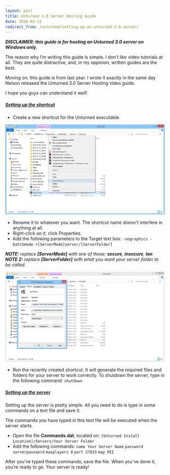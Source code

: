 ```yaml
---
layout: post
title: Unturned 3.0 Server Hosting Guide
date: 2016-03-12
redirect_from: /unturned/setting-up-an-unturned-3.0-server/
---
```


***DISCLAIMER: this guide is for hosting an Unturned 3.0 server on Windows only.***

The reason why I’m writing this guide is simple. I don’t like video tutorials at all. They are quite distractive, and, in my oppinion, written guides are the best.

Moving on, this guide is from last year. I wrote it exactly in the same day Nelson released the Unturned 3.0 Server Hosting video guide.

I hope you guys can understand it well!



##### <a class="link-nostyle" href="#shortcut" name="shortcut">Setting up the shortcut</a>

- Create a new shortcut for the Unturned executable.

![](/static/images/utshortcut.png)

- Rename it to whatever you want. The shortcut name doesn't interfere in anything at all.
- Right-click on it, click Properties.
- Add the following parameters to the Target text box: 
`-nographics -batchmode +[ServerMode]server/[ServerFolder]`

_**NOTE:** replace **[ServerMode]** with one of these: **secure**, **insecure**, **lan**_
_**NOTE 2:** replace **[ServerFolder]** with what you want your server folder to be called._

![](/static/images/utparameters.png)

- Run the recently created shortcut. It will generate the required files and folders for your server to work correctly. To shutdown the server, type in the following command: `shutdown`


##### <a class="link-nostyle" href="#setup" name="setup">Setting up the server</a>

Setting up the server is pretty simple. All you need to do is type in some commands on a text file and save it.

The commands you have typed in this text file will be executed when the server starts.

- Open the file **Commands.dat**, located on:
`[Unturned Install Location]/Servers/Your Server Folder`
- Add the following commands:
`name Your Server Name`
`password serverpassword`
`maxplayers 8`
`port 27015`
`map PEI`

After you’ve typed these commands, save the file. When you’ve done it, you’re ready to go. Your server is ready!